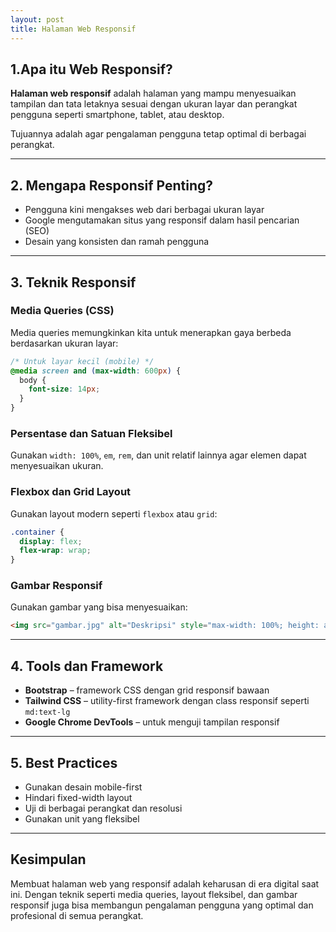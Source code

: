 ```yaml
---
layout: post
title: Halaman Web Responsif
---
```


## 1.Apa itu Web Responsif?

**Halaman web responsif** adalah halaman yang mampu menyesuaikan tampilan dan tata letaknya sesuai dengan ukuran layar dan perangkat pengguna seperti smartphone, tablet, atau desktop.

Tujuannya adalah agar pengalaman pengguna tetap optimal di berbagai perangkat.

---

## 2. Mengapa Responsif Penting?

-  Pengguna kini mengakses web dari berbagai ukuran layar
-  Google mengutamakan situs yang responsif dalam hasil pencarian (SEO)
-  Desain yang konsisten dan ramah pengguna

---

## 3. Teknik Responsif

### Media Queries (CSS)

Media queries memungkinkan kita untuk menerapkan gaya berbeda berdasarkan ukuran layar:

```css
/* Untuk layar kecil (mobile) */
@media screen and (max-width: 600px) {
  body {
    font-size: 14px;
  }
}
```

###  Persentase dan Satuan Fleksibel

Gunakan `width: 100%`, `em`, `rem`, dan unit relatif lainnya agar elemen dapat menyesuaikan ukuran.

###  Flexbox dan Grid Layout

Gunakan layout modern seperti `flexbox` atau `grid`:

```css
.container {
  display: flex;
  flex-wrap: wrap;
}
```

###  Gambar Responsif

Gunakan gambar yang bisa menyesuaikan:

```html
<img src="gambar.jpg" alt="Deskripsi" style="max-width: 100%; height: auto;">
```

---

## 4. Tools dan Framework

- **Bootstrap** – framework CSS dengan grid responsif bawaan
- **Tailwind CSS** – utility-first framework dengan class responsif seperti `md:text-lg`
- **Google Chrome DevTools** – untuk menguji tampilan responsif

---

## 5. Best Practices

- Gunakan desain mobile-first
- Hindari fixed-width layout
- Uji di berbagai perangkat dan resolusi
- Gunakan unit yang fleksibel

---

## Kesimpulan

Membuat halaman web yang responsif adalah keharusan di era digital saat ini. Dengan teknik seperti media queries, layout fleksibel, dan gambar responsif juga bisa membangun pengalaman pengguna yang optimal dan profesional di semua perangkat.

